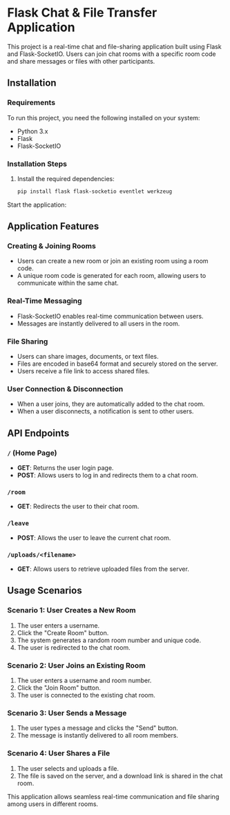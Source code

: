 # Flask Chat & File Transfer Application

This project is a real-time chat and file-sharing application built using Flask and Flask-SocketIO. Users can join chat rooms with a specific room code and share messages or files with other participants.

## Installation

### Requirements

To run this project, you need the following installed on your system:

- Python 3.x
- Flask
- Flask-SocketIO

### Installation Steps

1. Install the required dependencies:

   ```sh
   pip install flask flask-socketio eventlet werkzeug
Start the application:

## Application Features

### Creating & Joining Rooms
- Users can create a new room or join an existing room using a room code.
- A unique room code is generated for each room, allowing users to communicate within the same chat.

### Real-Time Messaging
- Flask-SocketIO enables real-time communication between users.
- Messages are instantly delivered to all users in the room.

### File Sharing
- Users can share images, documents, or text files.
- Files are encoded in base64 format and securely stored on the server.
- Users receive a file link to access shared files.

### User Connection & Disconnection
- When a user joins, they are automatically added to the chat room.
- When a user disconnects, a notification is sent to other users.

## API Endpoints

### `/` (Home Page)
- **GET**: Returns the user login page.
- **POST**: Allows users to log in and redirects them to a chat room.

### `/room`
- **GET**: Redirects the user to their chat room.

### `/leave`
- **POST**: Allows the user to leave the current chat room.

### `/uploads/<filename>`
- **GET**: Allows users to retrieve uploaded files from the server.

## Usage Scenarios

### Scenario 1: User Creates a New Room
1. The user enters a username.
2. Click the "Create Room" button.
3. The system generates a random room number and unique code.
4. The user is redirected to the chat room.

### Scenario 2: User Joins an Existing Room
1. The user enters a username and room number.
2. Click the "Join Room" button.
3. The user is connected to the existing chat room.

### Scenario 3: User Sends a Message
1. The user types a message and clicks the "Send" button.
2. The message is instantly delivered to all room members.

### Scenario 4: User Shares a File
1. The user selects and uploads a file.
2. The file is saved on the server, and a download link is shared in the chat room.

This application allows seamless real-time communication and file sharing among users in different rooms.

